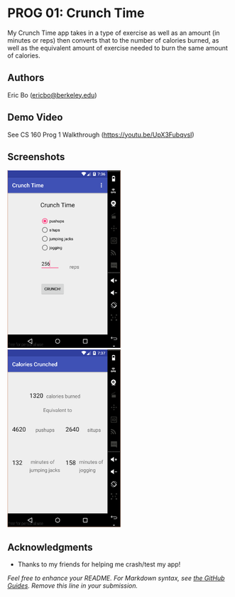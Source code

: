 # PROG 01: Crunch Time

My Crunch Time app takes in a type of exercise as well as an amount (in minutes or reps) then converts that to the number of calories burned, as well as the equivalent amount of exercise needed to burn the same amount of calories.

## Authors

Eric Bo ([ericbo@berkeley.edu](mailto:ericbo@berkeley.edu))

## Demo Video

See CS 160 Prog 1 Walkthrough (https://youtu.be/UpX3FubqvsI)

## Screenshots

<img src="screenshots/Screenshot 2.png" height="400" alt="Screenshot 2"/>		
<img src="screenshots/Screenshot 5.png" height="400" alt="Screenshot 5"/>			

## Acknowledgments

* Thanks to my friends for helping me crash/test my app!

*Feel free to enhance your README. For Markdown syntax, see [the GitHub Guides](https://guides.github.com/features/mastering-markdown/). Remove this line in your submission.*
